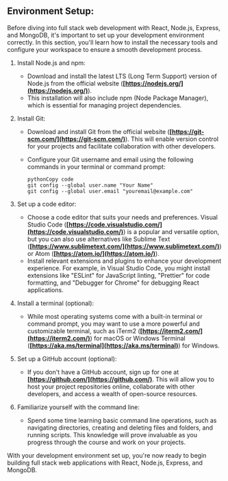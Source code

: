 ## Environment Setup:

Before diving into full stack web development with React, Node.js, Express, and MongoDB, it's important to set up your development environment correctly. In this section, you'll learn how to install the necessary tools and configure your workspace to ensure a smooth development process.

1. Install Node.js and npm:
   - Download and install the latest LTS (Long Term Support) version of Node.js from the official website (**[https://nodejs.org/](https://nodejs.org/)**).
   - This installation will also include npm (Node Package Manager), which is essential for managing project dependencies.
2. Install Git:

   - Download and install Git from the official website (**[https://git-scm.com/](https://git-scm.com/)**). This will enable version control for your projects and facilitate collaboration with other developers.
   - Configure your Git username and email using the following commands in your terminal or command prompt:

     ```
     pythonCopy code
     git config --global user.name "Your Name"
     git config --global user.email "youremail@example.com"

     ```

3. Set up a code editor:
   - Choose a code editor that suits your needs and preferences. Visual Studio Code (**[https://code.visualstudio.com/](https://code.visualstudio.com/)**) is a popular and versatile option, but you can also use alternatives like Sublime Text (**[https://www.sublimetext.com/](https://www.sublimetext.com/)**) or Atom (**[https://atom.io/](https://atom.io/)**).
   - Install relevant extensions and plugins to enhance your development experience. For example, in Visual Studio Code, you might install extensions like "ESLint" for JavaScript linting, "Prettier" for code formatting, and "Debugger for Chrome" for debugging React applications.
4. Install a terminal (optional):
   - While most operating systems come with a built-in terminal or command prompt, you may want to use a more powerful and customizable terminal, such as iTerm2 (**[https://iterm2.com/](https://iterm2.com/)**) for macOS or Windows Terminal (**[https://aka.ms/terminal](https://aka.ms/terminal)**) for Windows.
5. Set up a GitHub account (optional):
   - If you don't have a GitHub account, sign up for one at **[https://github.com/](https://github.com/)**. This will allow you to host your project repositories online, collaborate with other developers, and access a wealth of open-source resources.
6. Familiarize yourself with the command line:
   - Spend some time learning basic command line operations, such as navigating directories, creating and deleting files and folders, and running scripts. This knowledge will prove invaluable as you progress through the course and work on your projects.

With your development environment set up, you're now ready to begin building full stack web applications with React, Node.js, Express, and MongoDB.
